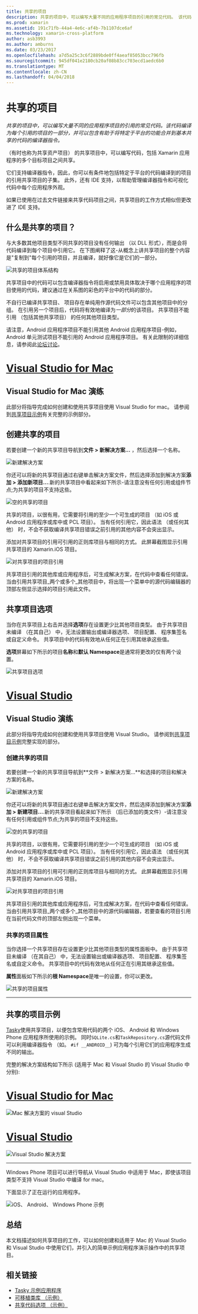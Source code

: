 ```yaml
---
title: 共享的项目
description: 共享的项目中，可以编写大量不同的应用程序项目的引用的常见代码。 该代码编译为每个引用的项目的一部分，并可以包含有助于将特定于平台的功能合并到基本共享的代码的编译器指令。
ms.prod: xamarin
ms.assetid: 191c71fb-44a4-4e6c-af4b-7b1107dce6af
ms.technology: xamarin-cross-platform
author: asb3993
ms.author: amburns
ms.date: 03/23/2017
ms.openlocfilehash: a7d5a25c3c6f2889bde0ff4aeaf85053bcc796fb
ms.sourcegitcommit: 945df041e2180cb20af08b83cc703ecd1aedc6b0
ms.translationtype: MT
ms.contentlocale: zh-CN
ms.lasthandoff: 04/04/2018
---
```

# <a name="shared-projects"></a>共享的项目

_共享的项目中，可以编写大量不同的应用程序项目的引用的常见代码。该代码编译为每个引用的项目的一部分，并可以包含有助于将特定于平台的功能合并到基本共享的代码的编译器指令。_

（有时也称为共享资产项目） 的共享项目中，可以编写代码，包括 Xamarin 应用程序的多个目标项目之间共享。

它们支持编译器指令，因此，你可以有条件地包括特定于平台的代码编译到的项目的引用共享项目的子集。 此外，还有 IDE 支持，以帮助管理编译器指令和可视化代码中每个应用程序外观。

如果已使用在过去文件链接来共享代码项目之间，共享项目的工作方式相似但更改进了 IDE 支持。



## <a name="what-is-a-shared-project"></a>什么是共享的项目？

与大多数其他项目类型不同共享的项目没有任何输出 （以 DLL 形式），而是会将代码编译到每个项目中引用它。 在下图阐释了这-从概念上讲共享项目的整个内容是"复制到"每个引用的项目，并且编译，就好像它是它们的一部分。

 ![](shared-projects-images/sharedassetproject.png "共享的项目体系结构")

共享项目中的代码可以包含编译器指令将启用或禁用具体取决于哪个应用程序的项目使用的代码，建议通过在关系图的彩色的平台中的代码的部分。

不自行已编译共享项目、 项目存在单纯用作源代码文件可以包含其他项目中的分组。 在引用另一个项目后，代码将有效地编译为*一部分*的该项目。 共享项目不能引用 （包括其他共享项目） 的任何其他项目类型。

请注意，Android 应用程序项目不能引用其他 Android 应用程序项目-例如，Android 单元测试项目不能引用的 Android 应用程序项目。 有关此限制的详细信息，请参阅此[论坛讨论](http://forums.xamarin.com/discussion/comment/98092/)。

# <a name="visual-studio-for-mactabvsmac"></a>[Visual Studio for Mac](#tab/vsmac)



## <a name="visual-studio-for-mac-walkthrough"></a>Visual Studio for Mac 演练


此部分将指导完成如何创建和使用共享项目使用 Visual Studio for mac。 请参阅到[共享项目示例](#Shared_Project_Example)有关完整的示例部分。


## <a name="creating-a-shared-project"></a>创建共享的项目


若要创建一个新的共享项目导航到**文件 > 新解决方案...** ，然后选择一个名称。


![](shared-projects-images/xs-newsolution.png "新建解决方案")


你还可以将新的共享项目通过右键单击解决方案文件，然后选择添加到解决方案**添加 > 添加新项目...**.新的共享项目中看起来如下所示-请注意没有任何引用或组件节点;为共享的项目不支持这些。


![](shared-projects-images/xs-empty.png "空的共享的项目")


共享的项目，以很有用，它需要将引用的至少一个可生成的项目 （如 iOS 或 Android 应用程序或库中或 PCL 项目）。 当有任何引用它，因此语法 （或任何其他） 时，不会不获取编译共享项目错误之前引用的其他内容不会突出显示。



添加对共享项目的引用可引用的正则库项目与相同的方式。 此屏幕截图显示引用共享项目的 Xamarin.iOS 项目。


![](shared-projects-images/xs-reference.png "对共享项目的项目引用")


共享项目引用的其他库或应用程序后，可生成解决方案，在代码中查看任何错误。 当由引用共享项目_两个或多个_其他项目中，将出现一个菜单中的源代码编辑器的顶部左侧显示选择的项目引用此文件。



## <a name="shared-project-options"></a>共享项目选项


当你在共享项目上右击并选择**选项**存在设置更少比其他项目类型。 由于共享项目未编译 （在其自己） 中，无法设置输出或编译器选项、 项目配置、 程序集签名或自定义命令。 共享项目中的代码有效地从任何正在引用其继承这些值。



**选项**屏幕如下所示的项目**名称**和**默认 Namespace**是通常将更改的仅有两个设置。


![](shared-projects-images/xs-sharedprojectoptions.png "共享项目选项")



# <a name="visual-studiotabvswin"></a>[Visual Studio](#tab/vswin)



## <a name="visual-studio-walkthrough"></a>Visual Studio 演练


此部分将指导完成如何创建和使用共享项目使用 Visual Studio。 请参阅到[共享项目示例](#Shared_Project_Example)完整实现的部分。


### <a name="creating-a-shared-project"></a>创建共享的项目


若要创建一个新的共享项目导航到**文件 > 新解决方案...**和选择的项目和解决方案的名称。


![](shared-projects-images/vs-newsolution.png "新建解决方案")


你还可以将新的共享项目通过右键单击解决方案文件，然后选择添加到解决方案**添加 > 新建项目...**.新的共享项目看起来如下所示 （后已添加的类文件）-请注意没有任何引用或组件节点;为共享的项目不支持这些。


![](shared-projects-images/vs-empty.png "空的共享的项目")


共享的项目，以很有用，它需要将引用的至少一个可生成的项目 （如 iOS 或 Android 应用程序或库中或 PCL 项目）。 当有任何引用它，因此语法 （或任何其他） 时，不会不获取编译共享项目错误之前引用的其他内容不会突出显示。



添加对共享项目的引用可引用的正则库项目与相同的方式。 此屏幕截图显示引用共享项目的 Xamarin.iOS 项目。


![](shared-projects-images/vs-reference.png "对共享项目的项目引用")


共享项目引用的其他库或应用程序后，可生成解决方案，在代码中查看任何错误。 当由引用共享项目_两个或多个_其他项目中的源代码编辑器，若要查看的项目引用在当前代码文件的顶部左侧出现一个菜单。


### <a name="shared-project-properties"></a>共享的项目属性


当你选择一个共享项目存在设置更少比其他项目类型的属性面板中。 由于共享项目未编译 （在其自己） 中，无法设置输出或编译器选项、 项目配置、 程序集签名或自定义命令。 共享项目中的代码有效地从任何正在引用其继承这些值。



**属性**面板如下所示的**根 Namespace**是唯一的设置，你可以更改。


![](shared-projects-images/vs-sharedprojectproperties.png "共享的项目属性")



-----

<a name="Shared_Project_Example"/>

## <a name="shared-project-example"></a>共享的项目示例

[Tasky](https://github.com/xamarin/mobile-samples/tree/master/Tasky)使用共享项目，以便包含常用代码的两个 iOS、 Android 和 Windows Phone 应用程序所使用的示例。 同时`SQLite.cs`和`TaskRepository.cs`源代码文件可以利用编译器指令 （如。 `#if __ANDROID__`) 可为每个引用它们的应用程序生成不同的输出。

完整的解决方案结构如下所示 (适用于 Mac 和 Visual Studio 的 Visual Studio 中分别):

# <a name="visual-studio-for-mactabvsmac"></a>[Visual Studio for Mac](#tab/vsmac)

 ![](shared-projects-images/xs-examplesolution.png "Mac 解决方案的 visual Studio")

# <a name="visual-studiotabvswin"></a>[Visual Studio](#tab/vswin)

 ![](shared-projects-images/vs-examplesolution.png "Visual Studio 解决方案")

-----

Windows Phone 项目可以进行导航从 Visual Studio 中适用于 Mac，即使该项目类型不支持 Visual Studio 中编译 for mac。

下面显示了正在运行的应用程序。

 ![](shared-projects-images/example.png "iOS、 Android、 Windows Phone 示例")



## <a name="summary"></a>总结

本文档描述如何共享项目的工作，可以如何创建和适用于 Mac 的 Visual Studio 和 Visual Studio 中使用它们，并引入的简单示例应用程序演示操作中的共享项目。

## <a name="related-links"></a>相关链接

- [Tasky 示例应用程序](https://github.com/xamarin/mobile-samples/tree/master/Tasky)
- [可移植类库 （示例）](~/cross-platform/app-fundamentals/pcl.md)
- [共享代码选项 （示例）](~/cross-platform/app-fundamentals/code-sharing.md)
